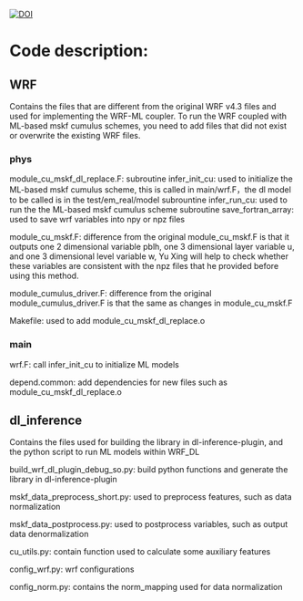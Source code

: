 [![DOI](https://sandbox.zenodo.org/badge/605852790.svg)](https://sandbox.zenodo.org/badge/latestdoi/605852790)

# Code description:
## WRF
Contains the files that are different from the original WRF v4.3 files and used for implementing the WRF-ML coupler.
To run the WRF coupled with ML-based mskf cumulus schemes, you need to add files that did not exist or overwrite the existing WRF files.

### phys
module_cu_mskf_dl_replace.F: 
subroutine infer_init_cu: used to initialize the ML-based mskf cumulus scheme, this is called in main/wrf.F，the dl model to be called is in the test/em_real/model
subrountine infer_run_cu: used to run the the ML-based mskf cumulus scheme
subroutine save_fortran_array: used to save wrf variables into npy or npz files

module_cu_mskf.F: difference from the original module_cu_mskf.F is that it outputs one 2 dimensional variable pblh, one 3 dimensional layer variable u, and one 3 dimensional level variable w, Yu Xing will help to check whether these variables are consistent with the npz files that he provided before using this method.

module_cumulus_driver.F:  difference from the original module_cumulus_driver.F is that the same as changes in module_cu_mskf.F

Makefile: used to add module_cu_mskf_dl_replace.o

### main 
wrf.F: call infer_init_cu to initialize ML models

depend.common: add dependencies for new files such as module_cu_mskf_dl_replace.o

## dl_inference
Contains the files used for building the library in dl-inference-plugin, and the python script to run ML models within WRF_DL

build_wrf_dl_plugin_debug_so.py: build python functions and generate the library in dl-inference-plugin

mskf_data_preprocess_short.py: used to preprocess features, such as data normalization

mskf_data_postprocess.py: used to postprocess variables, such as output data denormalization

cu_utils.py: contain function used to calculate some auxiliary features

config_wrf.py: wrf configurations

config_norm.py: contains the norm_mapping used for data normalization
